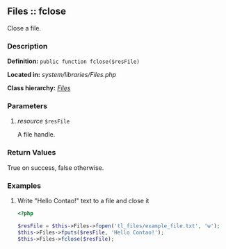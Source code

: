 
Files :: fclose
-------------------------------------------

Close a file.


### Description ###

**Definition:** `public function fclose($resFile)`

**Located in:** *system/libraries/Files.php*

**Class hierarchy:** *[Files](../Files.md)*


### Parameters ###

1. *resource* `$resFile`

	A file handle.


### Return Values ###

True on success, false otherwise.


### Examples ###

1. Write "Hello Contao!" text to a file and close it

	```php
	<?php

	$resFile = $this->Files->fopen('tl_files/example_file.txt', 'w');
	$this->Files->fputs($resFile, 'Hello Contao!');
	$this->Files->fclose($resFile);
	```


